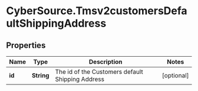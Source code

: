 # CyberSource.Tmsv2customersDefaultShippingAddress

## Properties
Name | Type | Description | Notes
------------ | ------------- | ------------- | -------------
**id** | **String** | The id of the Customers default Shipping Address  | [optional] 


